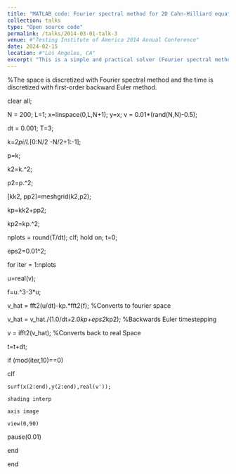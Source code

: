 ```yaml
---
title: "MATLAB code: Fourier spectral method for 2D Cahn-Hilliard equation"
collection: talks
type: "Open source code"
permalink: /talks/2014-03-01-talk-3
venue: #"Testing Institute of America 2014 Annual Conference"
date: 2024-02-15
location: #"Los Angeles, CA"
excerpt: "This is a simple and practical solver (Fourier spectral method) for 2D Cahn-Hilliard equation with periodic boundary conditions. The MATLAB codes are pasted here. <br/><img src='/images/chsp.png' width='200px'>"
---
```


%The space is discretized with Fourier spectral method and the time is discretized with first-order backward Euler method.

clear all;

N = 200; L=1; x=linspace(0,L,N+1); y=x; v = 0.01*(rand(N,N)-0.5);

dt = 0.001; T=3;

k=2*pi/L*[0:N/2 -N/2+1:-1];

p=k;

k2=k.^2;

p2=p.^2;

[kk2, pp2]=meshgrid(k2,p2);

 kp=kk2+pp2;

kp2=kp.^2;

 nplots = round(T/dt); clf; hold on; t=0;

eps2=0.01^2;

for iter = 1:nplots

u=real(v);

 f=u.^3-3*u;

v_hat = fft2(u/dt)-kp.*fft2(f); %Converts to fourier space

v_hat = v_hat./(1.0/dt+2.0*kp+eps2*kp2); %Backwards Euler timestepping

v = ifft2(v_hat); %Converts back to real Space

t=t+dt;

if (mod(iter,10)==0)

clf

    surf(x(2:end),y(2:end),real(v'));

    shading interp

    axis image

    view(0,90)   

pause(0.01)

end

end
